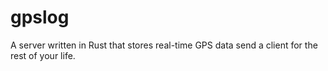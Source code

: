 # gpslog

A server written in Rust that stores real-time GPS data send a client for the rest of your life.
